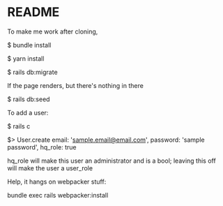 # README
To make me work after cloning,

$ bundle install

$ yarn install

$ rails db:migrate

If the page renders, but there's nothing in there

$ rails db:seed

To add a user:

$ rails c

$> User.create email: 'sample.email@email.com', password: 'sample password', hq_role: true

hq_role will make this user an administrator and is a bool; leaving this off will make the user a user_role

Help, it hangs on webpacker stuff:

bundle exec rails webpacker:install
